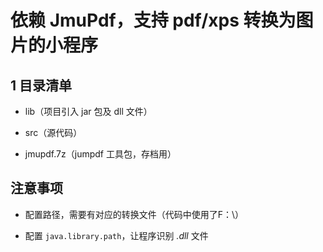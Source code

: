 # 依赖 JmuPdf，支持 pdf/xps 转换为图片的小程序

## 1 目录清单

- lib（项目引入 jar 包及 dll 文件）

- src（源代码）

- jmupdf.7z（jumpdf 工具包，存档用）

## 注意事项

- 配置路径，需要有对应的转换文件（代码中使用了F：\）

- 配置 `java.library.path`，让程序识别 *.dll* 文件
